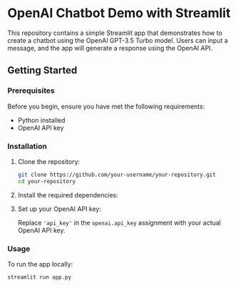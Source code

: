 # OpenAI Chatbot Demo with Streamlit

This repository contains a simple Streamlit app that demonstrates how to create a chatbot using the OpenAI GPT-3.5 Turbo model. Users can input a message, and the app will generate a response using the OpenAI API.

## Getting Started

### Prerequisites

Before you begin, ensure you have met the following requirements:

- Python installed
- OpenAI API key

### Installation

1. Clone the repository:

    ```bash
    git clone https://github.com/your-username/your-repository.git
    cd your-repository
    ```

2. Install the required dependencies:

3. Set up your OpenAI API key:

    Replace `'api_key'` in the `openai.api_key` assignment with your actual OpenAI API key.

### Usage

To run the app locally:

```bash
streamlit run app.py
